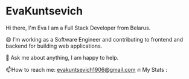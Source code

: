 # EvaKuntsevich
Hi there, I'm Eva
I am a Full Stack Developer  from Belarus.

😄 I’m working as a Software Engineer and contributing to frontend and backend for building web applications.

💬 Ask me about anything, I am happy to help.

📫How to reach me: evakuntsevich1906@gmail.com
🔥 My Stats :
